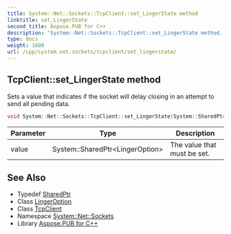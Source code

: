 ```yaml
---
title: System::Net::Sockets::TcpClient::set_LingerState method
linktitle: set_LingerState
second_title: Aspose.PUB for C++
description: 'System::Net::Sockets::TcpClient::set_LingerState method. Sets a value that indicates if the socket will delay closing in an attempt to send all pending data in C++.'
type: docs
weight: 1600
url: /cpp/system.net.sockets/tcpclient/set_lingerstate/
---
```

## TcpClient::set_LingerState method


Sets a value that indicates if the socket will delay closing in an attempt to send all pending data.

```cpp
void System::Net::Sockets::TcpClient::set_LingerState(System::SharedPtr<LingerOption> value)
```


| Parameter | Type | Description |
| --- | --- | --- |
| value | System::SharedPtr\<LingerOption\> | The value that must be set. |

## See Also

* Typedef [SharedPtr](../../../system/sharedptr/)
* Class [LingerOption](../../lingeroption/)
* Class [TcpClient](../)
* Namespace [System::Net::Sockets](../../)
* Library [Aspose.PUB for C++](../../../)
